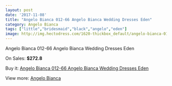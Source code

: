```yaml
---
layout: post
date: '2017-11-08'
title: "Angelo Bianca 012-66 Angelo Bianca Wedding Dresses Eden"
category: Angelo Bianca
tags: ["little","bridesmaid","black","angelo","eden"]
image: http://img.hectodress.com/1620-thickbox_default/angelo-bianca-012-66-angelo-bianca-wedding-dresses-eden.jpg
---
```

Angelo Bianca 012-66 Angelo Bianca Wedding Dresses Eden

On Sales: **$272.8**
<a href="https://www.hectodress.com/angelo-bianca/995-angelo-bianca-012-66-angelo-bianca-wedding-dresses-eden.html"><amp-img layout="responsive" width="600" height="600" src="//img.hectodress.com/1620-thickbox_default/angelo-bianca-012-66-angelo-bianca-wedding-dresses-eden.jpg" alt="Angelo Bianca 012-66 Angelo Bianca Wedding Dresses Eden 0" /></a>

Buy it: [Angelo Bianca 012-66 Angelo Bianca Wedding Dresses Eden](https://www.hectodress.com/angelo-bianca/995-angelo-bianca-012-66-angelo-bianca-wedding-dresses-eden.html "Angelo Bianca 012-66 Angelo Bianca Wedding Dresses Eden")

View more: [Angelo Bianca](https://www.hectodress.com/14-angelo-bianca "Angelo Bianca")